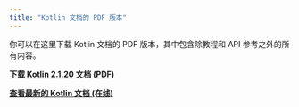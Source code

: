 ```yaml
---
title: "Kotlin 文档的 PDF 版本"
---
```

你可以在这里下载 Kotlin 文档的 PDF 版本，其中包含除教程和 API 参考之外的所有内容。

**[下载 Kotlin 2.1.20 文档 (PDF)](https://kotlinlang.org/docs/kotlin-reference.pdf)**

**[查看最新的 Kotlin 文档 (在线)](home.topic)**